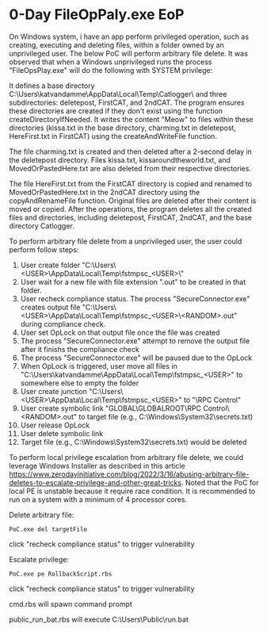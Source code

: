 # 0-Day FileOpPaly.exe EoP

On Windows system, i have an app perform privileged operation, such as creating, executing and deleting files, within a folder owned by an unprivileged user. 
The below PoC will perform arbitrary file delete.
It was observed that when a Windows unprivileged runs the process "FileOpsPlay.exe" will do the following with SYSTEM privilege:

It defines a base directory C:\Users\katvandamme\AppData\Local\Temp\Catlogger\ and three subdirectories: deletepost, FirstCAT, and 2ndCAT.
The program ensures these directories are created if they don't exist using the function createDirectoryIfNeeded.
It writes the content "Meow" to files within these directories (kissa.txt in the base directory, charming.txt in deletepost, HereFirst.txt in FirstCAT) using the createAndWriteFile function.

The file charming.txt is created and then deleted after a 2-second delay in the deletepost directory.
Files kissa.txt, kissaroundtheworld.txt, and MovedOrPastedHere.txt are also deleted from their respective directories.

The file HereFirst.txt from the FirstCAT directory is copied and renamed to MovedOrPastedHere.txt in the 2ndCAT directory using the copyAndRenameFile function.
Original files are deleted after their content is moved or copied.
After the operations, the program deletes all the created files and directories, 
including deletepost, FirstCAT, 2ndCAT, and the base directory Catlogger.


To perform arbitrary file delete from a unprivileged user, the user could perform follow steps:

1. User create folder "C:\Users\\\<USER\>\AppData\Local\Temp\fstmpsc_\<USER\>\\"
2. User wait for a new file with file extension ".out" to be created in that folder. 
3. User recheck compliance status. The process "SecureConnector.exe" creates output file "C:\Users\\<USER\>\AppData\Local\Temp\fstmpsc_\<USER\>\\\<RANDOM\>.out" during compliance check.
4. User set OpLock on that output file once the file was created
5. The process "SecureConnector.exe" attempt to remove the output file after it finishs the compliance check
6. The process "SecureConnector.exe" will be paused due to the OpLock
7. When OpLock is triggered, user move all files in "C:\Users\\katvandamme\AppData\Local\Temp\fstmpsc_\<USER\>\" to somewhere else to empty the folder
8. User create junction "C:\Users\\<USER\>\AppData\Local\Temp\fstmpsc_\<USER\>\" to "\RPC Control"
9. User create symbolic link "GLOBAL\GLOBALROOT\RPC Control\\<RANDOM\>.out" to target file (e.g., C:\Windows\System32\secrets.txt)
10. User release OpLock
11. User delete symbolic link
12. Target file (e.g., C:\Windows\System32\secrets.txt) would be deleted



To perform local privilege escalation from arbitrary file delete, we could leverage Windows Installer as described in this article https://www.zerodayinitiative.com/blog/2022/3/16/abusing-arbitrary-file-deletes-to-escalate-privilege-and-other-great-tricks. Noted that the PoC for local PE is unstable because it require race condition. It is recommended to run on a system with a minimum of 4 processor cores.



Delete arbitrary file:

```
PoC.exe del targetFile
```

click "recheck compliance status" to trigger vulnerability



Escalate privilege:

```
PoC.exe pe RollbackScript.rbs
```

click "recheck compliance status" to trigger vulnerability

cmd.rbs will spawn command prompt

public_run_bat.rbs will execute C:\Users\Public\run.bat

